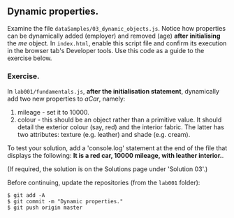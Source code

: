 ## Dynamic properties.

Examine the file `dataSamples/03_dynamic_objects.js`. Notice how properties can be dynamically added (employer) and removed (age) __after initialising__ the *me* object. In `index.html`, enable this script file and confirm its execution in the browser tab's Developer tools. Use this code as a guide to the exercise below.

### Exercise.

In `lab001/fundamentals.js`, __after the initialisation statement__, dynamically add two new properties to *aCar*, namely:

1. mileage - set it to 10000.
1. colour - this should be an object rather than a primitive value. It should detail the exterior colour (say, red) and the interior fabric. The latter has two attributes: texture (e.g. leather) and shade (e.g. cream).

To test your solution, add a 'console.log' statement at the end of the file that displays the following: __It is a red car, 10000 mileage, with leather interior.__.

(If required, the solution is on the Solutions page under 'Solution 03'.)

Before continuing, update the repositories (from the `lab001` folder):
~~~ 
$ git add -A
$ git commit -m "Dynamic properties."
$ git push origin master
~~~
